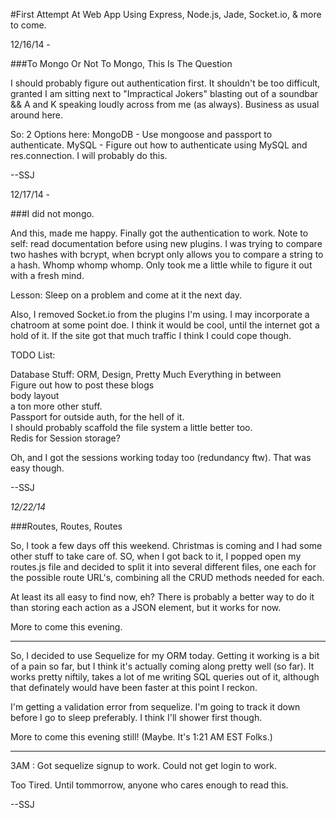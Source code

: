 #First Attempt At Web App Using Express, Node.js, Jade, Socket.io, & more to come.

12/16/14 - 

###To Mongo Or Not To Mongo, This Is The Question

I should probably figure out authentication first. It shouldn't be too difficult, granted I am sitting next to "Impractical Jokers" blasting out of a soundbar && A and K speaking loudly across from me (as always). Business as usual around here.

So: 2 Options here:
MongoDB - Use mongoose and passport to authenticate.
MySQL - Figure out how to authenticate using MySQL and res.connection. I will probably do this.

--SSJ

12/17/14 - 

###I did not mongo.

And this, made me happy. Finally got the authentication to work. Note to self: read documentation before using new plugins. I was trying to compare two hashes with bcrypt, when bcrypt only allows you to compare a string to a hash. Whomp whomp whomp. Only took me a little while to figure it out with a fresh mind.

Lesson: Sleep on a problem and come at it the next day. 

Also, I removed Socket.io from the plugins I'm using. I may incorporate a chatroom at some point doe. I think it would be cool, until the internet got a hold of it. If the site got that much traffic I think I could cope though.

TODO List: 

Database Stuff: ORM, Design, Pretty Much Everything in between  
Figure out how to post these blogs  
body layout  
a ton more other stuff.  
Passport for outside auth, for the hell of it.  
I should probably scaffold the file system a little better too.  
Redis for Session storage?  

Oh, and I got the sessions working today too (redundancy ftw). That was easy though.

--SSJ

*12/22/14*

###Routes, Routes, Routes

So, I took a few days off this weekend. Christmas is coming and I had some other stuff to take care of. SO, when I got back to it, I popped open my routes.js file and decided to split it into several different files, one each for the possible route URL's, combining all the CRUD methods needed for each.

At least its all easy to find now, eh? There is probably a better way to do it than storing each action as a JSON element, but it works for now. 

More to come this evening.

----------------------------------------------------------------

So, I decided to use Sequelize for my ORM today. Getting it working is a bit of a pain so far, but I think it's actually coming along pretty well (so far). It works pretty niftily, takes a lot of me writing SQL queries out of it, although that definately would have been faster at this point I reckon. 

I'm getting a validation error from sequelize. I'm going to track it down before I go to sleep preferably. I think I'll shower first though.

More to come this evening still! (Maybe. It's 1:21 AM EST Folks.)

-----------------------------------------------------------------

3AM : Got sequelize signup to work. Could not get login to work. 

Too Tired. Until tommorrow, anyone who cares enough to read this.

--SSJ